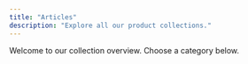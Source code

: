 ```yaml
---
title: "Articles"
description: "Explore all our product collections."
---
```

Welcome to our collection overview. Choose a category below.

